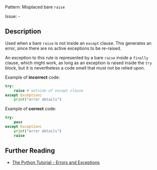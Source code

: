 Pattern: Misplaced bare `raise`

Issue: -

## Description

Used when a bare `raise` is not inside an `except` clause. This generates an error, since there are no active exceptions to be re-raised. 


An exception to this rule is represented by a bare `raise` inside a `finally` clause, which might work, as long as an exception is raised inside the `try` block, but it is nevertheless a code smell that must not be relied upon.


Example of **incorrect** code:

```python
try:
    raise # outside of except clause
except Exception:
    print("error details")
```

Example of **correct** code:

```python
try:
    pass
except Exception:
    print("error details")
    raise
```

## Further Reading

* [The Python Tutorial - Errors and Exceptions](https://docs.python.org/2/tutorial/errors.html)
